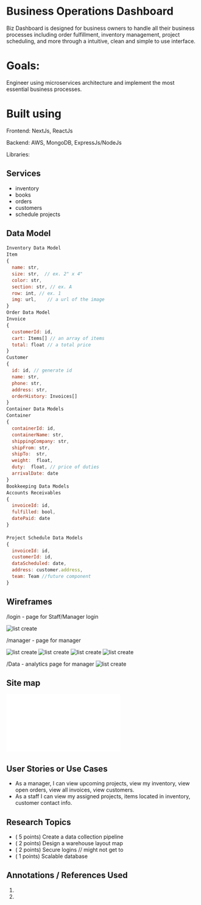 # Business Operations Dashboard
Biz Dashboard is designed for business owners to handle all their business processes including order fulfillment, inventory management, project scheduling, and more through a intuitive, clean and simple to use interface. 

# Goals:
Engineer using microservices architecture and implement the most essential business processes. 

# Built using
Frontend: NextJs, ReactJs

Backend: AWS, MongoDB, ExpressJs/NodeJs

Libraries:

## Services
- inventory
- books
- orders
- customers
- schedule projects

## Data Model

```javascript
Inventory Data Model
Item
{
  name: str, 
  size: str,  // ex. 2" x 4"
  color: str,    
  section: str, // ex. A
  row: int, // ex. 1
  img: url,    // a url of the image
}
Order Data Model
Invoice
{
  customerId: id,
  cart: Items[] // an array of items
  total: float // a total price
}
Customer
{
  id: id, // generate id
  name: str,
  phone: str,
  address: str,
  orderHistory: Invoices[] 
}
Container Data Models
Container
{
  containerId: id,
  containerName: str,
  shippingCompany: str,
  shipFrom: str,
  shipTo:  str,
  weight:  float,
  duty:  float, // price of duties
  arrivalDate: date
}
Bookkeeping Data Models
Accounts Receivables
{
  invoiceId: id,
  fulfilled: bool,
  datePaid: date
}

Project Schedule Data Models
{
  invoiceId: id,
  customerId: id,
  dataScheduled: date,
  address: customer.address,
  team: Team //future component
}

```
## Wireframes
/login - page for Staff/Manager login

![list create](documentation/Login.png)

/manager - page for manager 

![list create](documentation/M1.png)
![list create](documentation/M2.png)
![list create](documentation/M3.png)
![list create](documentation/M4.png)

/Data - analytics page for manager
![list create](documentation/Data.png)


## Site map
![list](./Customer.pdf)

## User Stories or Use Cases
* As a manager, I can view upcoming projects, view my inventory, view open orders, view all invoices, view customers.
* As a staff I can view my assigned projects, items located in inventory, customer contact info.
 


## Research Topics
* ( 5 points) Create a data collection pipeline
* ( 2 points) Design a warehouse layout map
* ( 2 points) Secure logins // might not get to
* ( 1 points) Scalable database


## Annotations / References Used
1. 
2.



